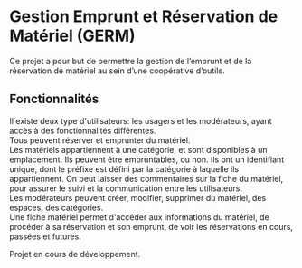 # Gestion Emprunt et Réservation de Matériel (GERM)
Ce projet a pour but de permettre la gestion de l’emprunt et de la réservation de matériel au sein d’une coopérative d’outils.

## Fonctionnalités
Il existe deux type d'utilisateurs: les usagers et les modérateurs, ayant accès à des fonctionnalités différentes.  
Tous peuvent réserver et emprunter du matériel.  
Les matériels appartiennent à une catégorie, et sont disponibles à un emplacement. Ils peuvent être empruntables, ou non. Ils ont un identifiant unique, dont le préfixe est défini par la catégorie à laquelle ils appartiennent. On peut laisser des commentaires sur la fiche du matériel, pour assurer le suivi et la communication entre les utilisateurs.  
Les modérateurs peuvent créer, modifier, supprimer du matériel, des espaces, des catégories.  
Une fiche matériel permet d'accéder aux informations du matériel, de procéder à sa réservation et son emprunt, de voir les réservations en cours, passées et futures. 
  
Projet en cours de développement.